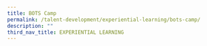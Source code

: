 ```yaml
---
title: BOTS Camp
permalink: /talent-development/experiential-learning/bots-camp/
description: ""
third_nav_title: EXPERIENTIAL LEARNING
---
```

